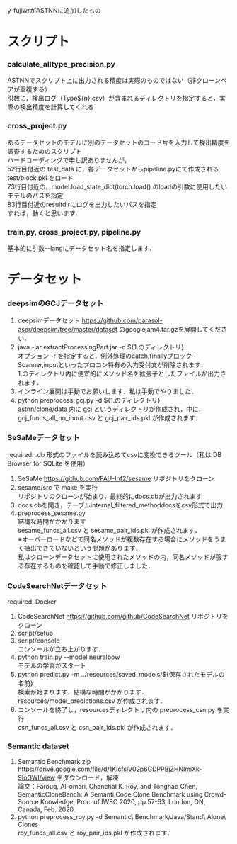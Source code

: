 y-fujiwrがASTNNに追加したもの  

# スクリプト  
### calculate_alltype_precision.py
ASTNNでスクリプト上に出力される精度は実際のものではない（非クローンペアが重複する）  
引数に，検出ログ（Type${n}.csv）が含まれるディレクトリを指定すると，実際の検出精度を計算してくれる

### cross_project.py
あるデータセットのモデルに別のデータセットのコード片を入力して検出精度を調査するためのスクリプト  
ハードコーディングで申し訳ありませんが，  
52行目付近の test_data に，各データセットからpipeline.pyにて作成される test/block.pkl をロード  
73行目付近の，model.load_state_dict(torch.load() のloadの引数に使用したいモデルのパスを指定  
83行目付近のresultdirにログを出力したいパスを指定  
すれば，動くと思います．

### train.py, cross_project.py, pipeline.py
基本的に引数--langにデータセット名を指定します．

# データセット
### deepsimのGCJデータセット

1. deepsimデータセット <https://github.com/parasol-aser/deepsim/tree/master/dataset>  のgooglejam4.tar.gzを展開してください．
2. java -jar extractProcessingPart.jar -d ${1.のディレクトリ}  
    オプション -r を指定すると，例外処理のcatch,finallyブロック・Scanner,inputといったプロコン特有の入力受付文が削除されます．  
    1.のディレクトリ内に便宜的にメソッド名を拡張子としたファイルが出力されます．  
3. インライン展開は手動でお願いします．私は手動でやりました．  
4. python preprocess_gcj.py -d ${1.のディレクトリ}  
    astnn/clone/data 内に gcj というディレクトリが作成され，中に，gcj_funcs_all_no_inout.csv と gcj_pair_ids.pkl が作成されます．

### SeSaMeデータセット

required: .db 形式のファイルを読み込めてcsvに変換できるツール（私は DB Browser for SQLite を使用）  
1. SeSaMe <https://github.com/FAU-Inf2/sesame> リポジトリをクローン  
2. sesame/src で make を実行  
    リポジトリのクローンが始まり，最終的にdocs.dbが出力されます  
3. docs.dbを開き，テーブルinternal_filtered_methoddocsをcsv形式で出力  
4. preprocess_sesame.py  
    結構な時間がかかります  
    sesame_funcs_all.csv と sesame_pair_ids.pkl が作成されます．   
※オーバーロードなどで同名メソッドが複数存在する場合にメソッドをうまく抽出できていないという問題があります．  
私はクローンデータセットに使用されたメソッドの内，同名メソッドが服する存在するものを確認して手動で修正しました．  

### CodeSearchNetデータセット

required: Docker
1. CodeSearchNet <https://github.com/github/CodeSearchNet> リポジトリをクローン  
2. script/setup  
3. script/console  
    コンソールが立ち上がります．  
4. python train.py --model neuralbow  
    モデルの学習がスタート  
5. python predict.py -m ../resources/saved_models/${保存されたモデルの名前}  
    検索が始まります．結構な時間がかかります．resources/model_predictions.csv が作成されます．  
6. コンソールを終了し，resourcesディレクトリ内の preprocess_csn.py を実行  
    csn_funcs_all.csv と csn_pair_ids.pkl が作成されます．  

### Semantic dataset

1. Semantic Benchmark.zip <https://drive.google.com/file/d/1KicfslV02p6GDPPBjZHNlmiXk-9IoGWl/view> をダウンロード，解凍  
    論文：Farouq, Al-omari, Chanchal K. Roy, and Tonghao Chen, SemanticCloneBench: A Semanti Code Clone Benchmark using Crowd-Source Knowledge, Proc. of IWSC 2020, pp.57-63, London, ON, Canada, Feb. 2020.
2. python preprocess_roy.py -d Semantic\ Benchmark/Java/Stand\ Alone\ Clones  
    roy_funcs_all.csv と roy_pair_ids.pkl が作成されます．  
